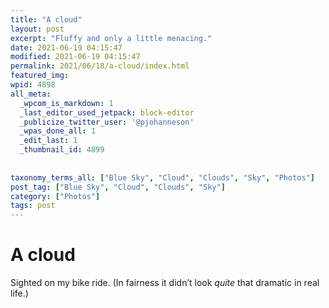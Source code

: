 ```yaml
---
title: "A cloud"
layout: post
excerpt: "Fluffy and only a little menacing."
date: 2021-06-19 04:15:47
modified: 2021-06-19 04:15:47
permalink: 2021/06/18/a-cloud/index.html
featured_img: 
wpid: 4898
all_meta: 
  _wpcom_is_markdown: 1
  _last_editor_used_jetpack: block-editor
  _publicize_twitter_user: '@pjohanneson'
  _wpas_done_all: 1
  _edit_last: 1
  _thumbnail_id: 4899
  
  
taxonomy_terms_all: ["Blue Sky", "Cloud", "Clouds", "Sky", "Photos"]
post_tag: ["Blue Sky", "Cloud", "Clouds", "Sky"]
category: ["Photos"]
tags: post
---
```


# A cloud

Sighted on my bike ride. (In fairness it didn’t look *quite* that dramatic in real life.)
